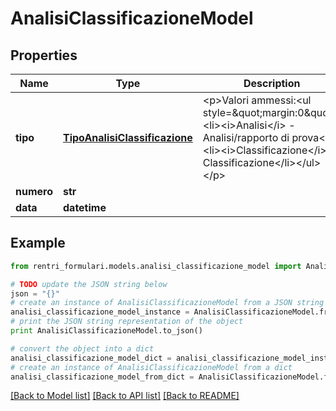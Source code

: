 # AnalisiClassificazioneModel


## Properties
Name | Type | Description | Notes
------------ | ------------- | ------------- | -------------
**tipo** | [**TipoAnalisiClassificazione**](TipoAnalisiClassificazione.md) | &lt;p&gt;Valori ammessi:&lt;ul style&#x3D;\&quot;margin:0\&quot;&gt;&lt;li&gt;&lt;i&gt;Analisi&lt;/i&gt; - Analisi/rapporto di prova&lt;/li&gt;&lt;li&gt;&lt;i&gt;Classificazione&lt;/i&gt; - Classificazione&lt;/li&gt;&lt;/ul&gt;&lt;/p&gt; | [optional] 
**numero** | **str** |  | [optional] 
**data** | **datetime** |  | [optional] 

## Example

```python
from rentri_formulari.models.analisi_classificazione_model import AnalisiClassificazioneModel

# TODO update the JSON string below
json = "{}"
# create an instance of AnalisiClassificazioneModel from a JSON string
analisi_classificazione_model_instance = AnalisiClassificazioneModel.from_json(json)
# print the JSON string representation of the object
print AnalisiClassificazioneModel.to_json()

# convert the object into a dict
analisi_classificazione_model_dict = analisi_classificazione_model_instance.to_dict()
# create an instance of AnalisiClassificazioneModel from a dict
analisi_classificazione_model_from_dict = AnalisiClassificazioneModel.from_dict(analisi_classificazione_model_dict)
```
[[Back to Model list]](../README.md#documentation-for-models) [[Back to API list]](../README.md#documentation-for-api-endpoints) [[Back to README]](../README.md)



